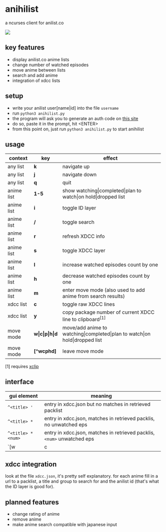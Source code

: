anihilist
=========
a ncurses client for anilist.co

![](http://moc.sirtetris.com/anihilist.gif)

key features
------------
* display anilist.co anime lists
* change number of watched episodes
* move anime between lists
* search and add anime
* integration of xdcc lists

setup
-----
* write your anilist user[name|id] into the file `username`
* run `python3 anihilist.py`
* the program will ask you to generate an auth code on [this site](http://moc.sirtetris.com/anihilist/echocode.php)
* do so, paste it in the prompt, hit \<ENTER>
* from this point on, just run `python3 anihilist.py` to start anihilist

usage
-----
context    | key     | effect
---------- | ------- | ------
any list   | **k**   | navigate up
any list   | **j**   | navigate down
any list   | **q**   | quit
anime list | **1-5** | show watching&#124;completed&#124;plan to watch&#124;on hold&#124;dropped list
anime list | **i**   | toggle ID layer
anime list | **/**   | toggle search
anime list | **r**   | refresh XDCC info
anime list | **s**   | toggle XDCC layer
anime list | **l**   | increase watched episodes count by one
anime list | **h**   | decrease watched episodes count by one
anime list | **m**   | enter move mode (also used to add anime from search results)
xdcc list  | **c**   | toggle raw XDCC lines
xdcc list  | **y**   | copy package number of current XDCC line to clipboard<sup>[1]</sup>
move mode  | **w&#124;c&#124;p&#124;h&#124;d** | move/add anime to watching&#124;completed&#124;plan to watch&#124;on hold&#124;dropped list
move mode  | **[^wcphd]** | leave move mode

[1] requires [xclip](http://linux.die.net/man/1/xclip)

interface
---------
gui element      | meaning
---------------- | -------
`^<title> '`     | entry in xdcc.json but no matches in retrieved packlist
`^<title> *`     | entry in xdcc.json, matches in retrieved packlis, no unwatched eps
`^<title> *<num>`| entry in xdcc.json, matches in retrieved packlis, `<num>` unwatched eps
`[w|c|p|h|d]$`   | anime under cursor is in move mode

xdcc integration
----------------
look at the file `xdcc.json`, it's pretty self explanatory. for each anime fill in a url to a packlist, a title and group to search for and the anilist id (that's what the ID layer is good for).

planned features
----------------
* change rating of anime
* remove anime
* make anime search compatible with japanese input

